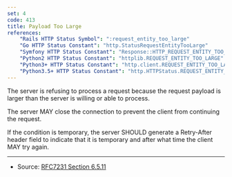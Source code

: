 ```yaml
---
set: 4
code: 413
title: Payload Too Large
references:
    "Rails HTTP Status Symbol": ":request_entity_too_large"
    "Go HTTP Status Constant": "http.StatusRequestEntityTooLarge"
    "Symfony HTTP Status Constant": "Response::HTTP_REQUEST_ENTITY_TOO_LARGE"
    "Python2 HTTP Status Constant": "httplib.REQUEST_ENTITY_TOO_LARGE"
    "Python3+ HTTP Status Constant": "http.client.REQUEST_ENTITY_TOO_LARGE"
    "Python3.5+ HTTP Status Constant": "http.HTTPStatus.REQUEST_ENTITY_TOO_LARGE"
---
```


The server is refusing to process a request because the request payload
is larger than the server is willing or able to process.

The server MAY close the connection to prevent the client from
continuing the request.

If the condition is temporary, the server SHOULD generate a Retry-After
header field to indicate that it is temporary and after what time the
client MAY try again.

---

* Source: [RFC7231 Section 6.5.11][1]

[1]: <http://tools.ietf.org/html/rfc7231#section-6.5.11>
